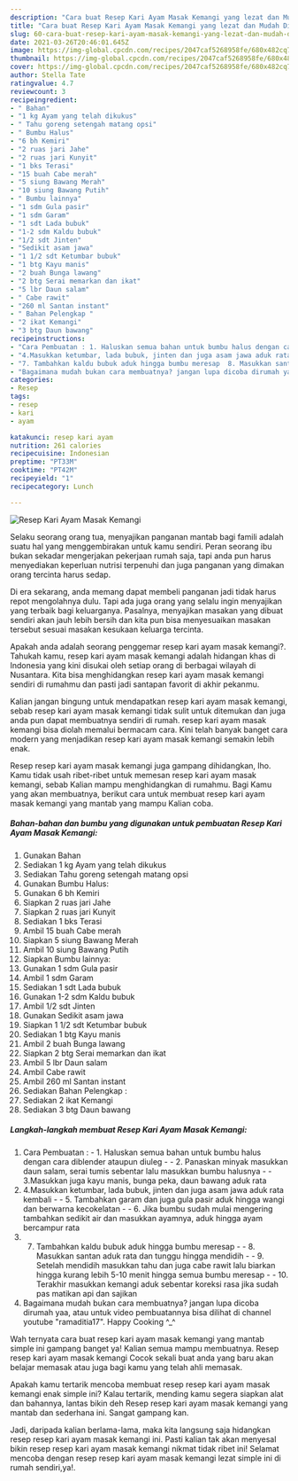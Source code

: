 ```yaml
---
description: "Cara buat Resep Kari Ayam Masak Kemangi yang lezat dan Mudah Dibuat"
title: "Cara buat Resep Kari Ayam Masak Kemangi yang lezat dan Mudah Dibuat"
slug: 60-cara-buat-resep-kari-ayam-masak-kemangi-yang-lezat-dan-mudah-dibuat
date: 2021-03-26T20:46:01.645Z
image: https://img-global.cpcdn.com/recipes/2047caf5268958fe/680x482cq70/resep-kari-ayam-masak-kemangi-foto-resep-utama.jpg
thumbnail: https://img-global.cpcdn.com/recipes/2047caf5268958fe/680x482cq70/resep-kari-ayam-masak-kemangi-foto-resep-utama.jpg
cover: https://img-global.cpcdn.com/recipes/2047caf5268958fe/680x482cq70/resep-kari-ayam-masak-kemangi-foto-resep-utama.jpg
author: Stella Tate
ratingvalue: 4.7
reviewcount: 3
recipeingredient:
- " Bahan"
- "1 kg Ayam yang telah dikukus"
- " Tahu goreng setengah matang opsi"
- " Bumbu Halus"
- "6 bh Kemiri"
- "2 ruas jari Jahe"
- "2 ruas jari Kunyit"
- "1 bks Terasi"
- "15 buah Cabe merah"
- "5 siung Bawang Merah"
- "10 siung Bawang Putih"
- " Bumbu lainnya"
- "1 sdm Gula pasir"
- "1 sdm Garam"
- "1 sdt Lada bubuk"
- "1-2 sdm Kaldu bubuk"
- "1/2 sdt Jinten"
- "Sedikit asam jawa"
- "1 1/2 sdt Ketumbar bubuk"
- "1 btg Kayu manis"
- "2 buah Bunga lawang"
- "2 btg Serai memarkan dan ikat"
- "5 lbr Daun salam"
- " Cabe rawit"
- "260 ml Santan instant"
- " Bahan Pelengkap "
- "2 ikat Kemangi"
- "3 btg Daun bawang"
recipeinstructions:
- "Cara Pembuatan : 1. Haluskan semua bahan untuk bumbu halus dengan cara diblender ataupun diuleg  2. Panaskan minyak masukkan daun salam, serai tumis sebentar lalu masukkan bumbu halusnya  3.Masukkan juga kayu manis, bunga peka, daun bawang aduk rata"
- "4.Masukkan ketumbar, lada bubuk, jinten dan juga asam jawa aduk rata kembali  5. Tambahkan garam dan juga gula pasir aduk hingga wangi dan berwarna kecokelatan  6. Jika bumbu sudah mulai mengering tambahkan sedikit air dan masukkan ayamnya, aduk hingga ayam bercampur rata"
- "7. Tambahkan kaldu bubuk aduk hingga bumbu meresap  8. Masukkan santan aduk rata dan tunggu hingga mendidih  9. Setelah mendidih masukkan tahu dan juga cabe rawit lalu biarkan hingga kurang lebih 5-10 menit hingga semua bumbu meresap  10. Terakhir masukkan kemangi aduk sebentar koreksi rasa jika sudah pas matikan api dan sajikan"
- "Bagaimana mudah bukan cara membuatnya? jangan lupa dicoba dirumah yaa, atau untuk video pembuatannya bisa dilihat di channel youtube &#34;ramaditia17&#34;. Happy Cooking ^_^"
categories:
- Resep
tags:
- resep
- kari
- ayam

katakunci: resep kari ayam 
nutrition: 261 calories
recipecuisine: Indonesian
preptime: "PT33M"
cooktime: "PT42M"
recipeyield: "1"
recipecategory: Lunch

---
```



![Resep Kari Ayam Masak Kemangi](https://img-global.cpcdn.com/recipes/2047caf5268958fe/680x482cq70/resep-kari-ayam-masak-kemangi-foto-resep-utama.jpg)

Selaku seorang orang tua, menyajikan panganan mantab bagi famili adalah suatu hal yang menggembirakan untuk kamu sendiri. Peran seorang ibu bukan sekadar mengerjakan pekerjaan rumah saja, tapi anda pun harus menyediakan keperluan nutrisi terpenuhi dan juga panganan yang dimakan orang tercinta harus sedap.

Di era  sekarang, anda memang dapat membeli panganan jadi tidak harus repot mengolahnya dulu. Tapi ada juga orang yang selalu ingin menyajikan yang terbaik bagi keluarganya. Pasalnya, menyajikan masakan yang dibuat sendiri akan jauh lebih bersih dan kita pun bisa menyesuaikan masakan tersebut sesuai masakan kesukaan keluarga tercinta. 



Apakah anda adalah seorang penggemar resep kari ayam masak kemangi?. Tahukah kamu, resep kari ayam masak kemangi adalah hidangan khas di Indonesia yang kini disukai oleh setiap orang di berbagai wilayah di Nusantara. Kita bisa menghidangkan resep kari ayam masak kemangi sendiri di rumahmu dan pasti jadi santapan favorit di akhir pekanmu.

Kalian jangan bingung untuk mendapatkan resep kari ayam masak kemangi, sebab resep kari ayam masak kemangi tidak sulit untuk ditemukan dan juga anda pun dapat membuatnya sendiri di rumah. resep kari ayam masak kemangi bisa diolah memalui bermacam cara. Kini telah banyak banget cara modern yang menjadikan resep kari ayam masak kemangi semakin lebih enak.

Resep resep kari ayam masak kemangi juga gampang dihidangkan, lho. Kamu tidak usah ribet-ribet untuk memesan resep kari ayam masak kemangi, sebab Kalian mampu menghidangkan di rumahmu. Bagi Kamu yang akan membuatnya, berikut cara untuk membuat resep kari ayam masak kemangi yang mantab yang mampu Kalian coba.

<!--inarticleads1-->

##### Bahan-bahan dan bumbu yang digunakan untuk pembuatan Resep Kari Ayam Masak Kemangi:

1. Gunakan  Bahan
1. Sediakan 1 kg Ayam yang telah dikukus
1. Sediakan  Tahu goreng setengah matang opsi
1. Gunakan  Bumbu Halus:
1. Gunakan 6 bh Kemiri
1. Siapkan 2 ruas jari Jahe
1. Siapkan 2 ruas jari Kunyit
1. Sediakan 1 bks Terasi
1. Ambil 15 buah Cabe merah
1. Siapkan 5 siung Bawang Merah
1. Ambil 10 siung Bawang Putih
1. Siapkan  Bumbu lainnya:
1. Gunakan 1 sdm Gula pasir
1. Ambil 1 sdm Garam
1. Sediakan 1 sdt Lada bubuk
1. Gunakan 1-2 sdm Kaldu bubuk
1. Ambil 1/2 sdt Jinten
1. Gunakan Sedikit asam jawa
1. Siapkan 1 1/2 sdt Ketumbar bubuk
1. Sediakan 1 btg Kayu manis
1. Ambil 2 buah Bunga lawang
1. Siapkan 2 btg Serai memarkan dan ikat
1. Ambil 5 lbr Daun salam
1. Ambil  Cabe rawit
1. Ambil 260 ml Santan instant
1. Sediakan  Bahan Pelengkap :
1. Sediakan 2 ikat Kemangi
1. Sediakan 3 btg Daun bawang




<!--inarticleads2-->

##### Langkah-langkah membuat Resep Kari Ayam Masak Kemangi:

1. Cara Pembuatan : - 1. Haluskan semua bahan untuk bumbu halus dengan cara diblender ataupun diuleg -  - 2. Panaskan minyak masukkan daun salam, serai tumis sebentar lalu masukkan bumbu halusnya -  - 3.Masukkan juga kayu manis, bunga peka, daun bawang aduk rata
1. 4.Masukkan ketumbar, lada bubuk, jinten dan juga asam jawa aduk rata kembali -  - 5. Tambahkan garam dan juga gula pasir aduk hingga wangi dan berwarna kecokelatan -  - 6. Jika bumbu sudah mulai mengering tambahkan sedikit air dan masukkan ayamnya, aduk hingga ayam bercampur rata
1. 7. Tambahkan kaldu bubuk aduk hingga bumbu meresap -  - 8. Masukkan santan aduk rata dan tunggu hingga mendidih -  - 9. Setelah mendidih masukkan tahu dan juga cabe rawit lalu biarkan hingga kurang lebih 5-10 menit hingga semua bumbu meresap -  - 10. Terakhir masukkan kemangi aduk sebentar koreksi rasa jika sudah pas matikan api dan sajikan
1. Bagaimana mudah bukan cara membuatnya? jangan lupa dicoba dirumah yaa, atau untuk video pembuatannya bisa dilihat di channel youtube &#34;ramaditia17&#34;. Happy Cooking ^_^




Wah ternyata cara buat resep kari ayam masak kemangi yang mantab simple ini gampang banget ya! Kalian semua mampu membuatnya. Resep resep kari ayam masak kemangi Cocok sekali buat anda yang baru akan belajar memasak atau juga bagi kamu yang telah ahli memasak.

Apakah kamu tertarik mencoba membuat resep resep kari ayam masak kemangi enak simple ini? Kalau tertarik, mending kamu segera siapkan alat dan bahannya, lantas bikin deh Resep resep kari ayam masak kemangi yang mantab dan sederhana ini. Sangat gampang kan. 

Jadi, daripada kalian berlama-lama, maka kita langsung saja hidangkan resep resep kari ayam masak kemangi ini. Pasti kalian tak akan menyesal bikin resep resep kari ayam masak kemangi nikmat tidak ribet ini! Selamat mencoba dengan resep resep kari ayam masak kemangi lezat simple ini di rumah sendiri,ya!.

